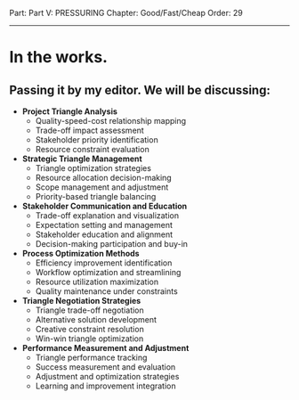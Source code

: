 Part: Part V: PRESSURING
Chapter: Good/Fast/Cheap
Order: 29

---

# In the works.

## Passing it by my editor. We will be discussing:

- **Project Triangle Analysis**
  - Quality-speed-cost relationship mapping
  - Trade-off impact assessment
  - Stakeholder priority identification
  - Resource constraint evaluation
- **Strategic Triangle Management**
  - Triangle optimization strategies
  - Resource allocation decision-making
  - Scope management and adjustment
  - Priority-based triangle balancing
- **Stakeholder Communication and Education**
  - Trade-off explanation and visualization
  - Expectation setting and management
  - Stakeholder education and alignment
  - Decision-making participation and buy-in
- **Process Optimization Methods**
  - Efficiency improvement identification
  - Workflow optimization and streamlining
  - Resource utilization maximization
  - Quality maintenance under constraints
- **Triangle Negotiation Strategies**
  - Triangle trade-off negotiation
  - Alternative solution development
  - Creative constraint resolution
  - Win-win triangle optimization
- **Performance Measurement and Adjustment**
  - Triangle performance tracking
  - Success measurement and evaluation
  - Adjustment and optimization strategies
  - Learning and improvement integration

<div style="height: 120px;"></div>
